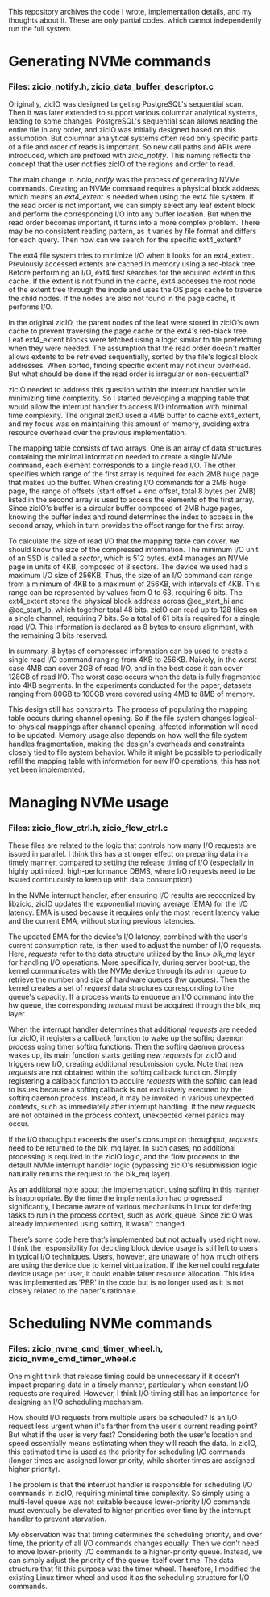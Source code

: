This repository archives the code I wrote, implementation details, and my thoughts about it. These are only partial codes, which cannot independently run the full system.

# Generating NVMe commands

### Files: zicio_notify.h, zicio_data_buffer_descriptor.c

Originally, zicIO was designed targeting PostgreSQL's sequential scan. Then it was later extended to support various columnar analytical systems, leading to some changes. PostgreSQL's sequential scan allows reading the entire file in any order, and zicIO was initially designed based on this assumption. But columnar analytical systems often read only specific parts of a file and order of reads is important. So new call paths and APIs were introduced, which are prefixed with 
*zicio_notify*. This naming reflects the concept that the user notifies zicIO of the regions and order to read.

The main change in *zicio_notify* was the process of generating NVMe commands. Creating an NVMe command requires a physical block address, which means an *ext4_extent* is needed when using the ext4 file system. If the read order is not important, we can simply select any leaf extent block and perform the corresponding I/O into any buffer location. But when the read order becomes important, it turns into a more complex problem. There may be no consistent reading pattern, as it varies by file format and differs for each query. Then how can we search for the specific ext4_extent?

The ext4 file system tries to minimize I/O when it looks for an ext4_extent. Previously accessed extents are cached in memory using a red-black tree. Before performing an I/O, ext4 first searches for the required extent in this cache. If the extent is not found in the cache, ext4 accesses the root node of the extent tree through the inode and uses the OS page cache to traverse the child nodes. If the nodes are also not found in the page cache, it performs I/O.

In the original zicIO, the parent nodes of the leaf were stored in zicIO's own cache to prevent traversing the page cache or the ext4's red-black tree. Leaf ext4_extent blocks were fetched using a logic similar to file prefetching when they were needed. The assumption that the read order doesn't matter allows extents to be retrieved sequentially, sorted by the file's logical block addresses. When sorted, finding specific extent may not incur overhead. But what should be done if the read order is irregular or non-sequential?

zicIO needed to address this question within the interrupt handler while minimizing time complexity. So I started developing a mapping table that would allow the interrupt handler to access I/O information with minimal time complexity. The original zicIO used a 4MB buffer to cache ext4_extent, and my focus was on maintaining this amount of memory, avoiding extra resource overhead over the previous implementation.

The mapping table consists of two arrays. One is an array of data structures containing the minimal information needed to create a single NVMe command, each element corresponds to a single read I/O. The other specifies which range of the first array is required for each 2MB huge page that makes up the buffer. When creating I/O commands for a 2MB huge page, the range of offsets (start offset + end offset, total 8 bytes per 2MB) listed in the second array is used to access the elements of the first array. Since zicIO's buffer is a circular buffer composed of 2MB huge pages, knowing the buffer index and round determines the index to access in the second array, which in turn provides the offset range for the first array.

To calculate the size of read I/O that the mapping table can cover, we should know the size of the compressed information. The minimum I/O unit of an SSD is called a *sector*, which is 512 bytes. ext4 manages an NVMe page in units of 4KB, composed of 8 sectors. The device we used had a maximum I/O size of 256KB. Thus, the size of an I/O command can range from a minimum of 4KB to a maximum of 256KB, with intervals of 4KB. This range can be represented by values from 0 to 63, requiring 6 bits. The ext4_extent stores the physical block address across @ee_start_hi and @ee_start_lo, which together total 48 bits. zicIO can read up to 128 files on a single channel, requiring 7 bits. So a total of 61 bits is required for a single read I/O. This information is declared as 8 bytes to ensure alignment, with the remaining 3 bits reserved.

In summary, 8 bytes of compressed information can be used to create a single read I/O command ranging from 4KB to 256KB. Naively, in the worst case 4MB can cover 2GB of read I/O, and in the best case it can cover 128GB of read I/O. The worst case occurs when the data is fully fragmented into 4KB segments. In the experiments conducted for the paper, datasets ranging from 80GB to 100GB were covered using 4MB to 8MB of memory. 

This design still has constraints. The process of populating the mapping table occurs during channel opening. So if the file system changes logical-to-physical mappings after channel opening, affected information will need to be updated. Memory usage also depends on how well the file system handles fragmentation, making the design's overheads and constraints closely tied to file system behavior. While it might be possible to periodically refill the mapping table with information for new I/O operations, this has not yet been implemented.

# Managing NVMe usage

### Files: zicio_flow_ctrl.h, zicio_flow_ctrl.c

These files are related to the logic that controls how many I/O requests are issued in parallel. I think this has a stronger effect on preparing data in a timely manner, compared to setting the release timing of I/O (especially in highly optimized, high-performance DBMS, where I/O requests need to be issued continuously to keep up with data consumption).

In the NVMe interrupt handler, after ensuring I/O results are recognized by libzicio, zicIO updates the exponential moving average (EMA) for the I/O latency. EMA is used because it requires only the most recent latency value and the current EMA, without storing previous latencies.

The updated EMA for the device's I/O latency, combined with the user's current consumption rate, is then used to adjust the number of I/O requests. Here, *requests* refer to the data structure utilized by the linux *blk_mq* layer for handling I/O operations. More specifically, during server boot-up, the kernel communicates with the NVMe device through its admin queue to retrieve the number and size of hardware queues (hw queues). Then the kernel creates a set of *request* data structures corresponding to the queue's capacity. If a process wants to enqueue an I/O command into the hw queue, the corresponding *request* must be acquired through the blk_mq layer.

When the interrupt handler determines that additional *requests* are needed for zicIO, it registers a callback function to wake up the softirq daemon process using timer softirq functions. Then the softirq daemon process wakes up, its main function starts getting new *requests* for zicIO and triggers new I/O, creating additional resubmission cycle. Note that new *requests* are not obtained within the softirq callback function. Simply registering a callback function to acquire *requests* with the softirq can lead to issues because a softirq callback is not exclusively executed by the softirq daemon process. Instead, it may be invoked in various unexpected contexts, such as immediately after interrupt handling. If the new *requests* are not obtained in the process context, unexpected kernel panics may occur.

If the I/O throughput exceeds the user's consumption throughput, *requests* need to be returned to the blk_mq layer. In such cases, no additional processing is required in the zicIO logic, and the flow proceeds to the default NVMe interrupt handler logic (bypassing zicIO's resubmission logic naturally returns the request to the blk_mq layer).

As an additional note about the implementation, using softirq in this manner is inappropriate. By the time the implementation had progressed significantly, I became aware of various mechanisms in linux for defering tasks to run in the process context, such as work_queue. Since zicIO was already implemented using softirq, it wasn’t changed.

There’s some code here that’s implemented but not actually used right now. I think the responsibility for deciding block device usage is still left to users in typical I/O techniques. Users, however, are unaware of how much others are using the device due to kernel virtualization. If the kernel could regulate device usage per user, it could enable fairer resource allocation. This idea was implemented as 'PBR' in the code but is no longer used as it is not closely related to the paper's rationale.

# Scheduling NVMe commands

### Files: zicio_nvme_cmd_timer_wheel.h, zicio_nvme_cmd_timer_wheel.c

One might think that release timing could be unnecessary if it doesn't impact preparing data in a timely manner, particularly when constant I/O requests are required. However, I think I/O timing still has an importance for designing an I/O scheduling mechanism.

How should I/O requests from multiple users be scheduled? Is an I/O request less urgent when it's farther from the user's current reading point? But what if the user is very fast? Considering both the user's location and speed essentially means estimating when they will reach the data. In zicIO, this estimated time is used as the priority for scheduling I/O commands (longer times are assigned lower priority, while shorter times are assigned higher priority).

The problem is that the interrupt handler is responsible for scheduling I/O commands in zicIO, requiring minimal time complexity. So simply using a multi-level queue was not suitable because lower-priority I/O commands must eventually be elevated to higher priorities over time by the interrupt handler to prevent starvation.

My observation was that timing determines the scheduling priority, and over time, the priority of all I/O commands changes equally. Then we don't need to move lower-priority I/O commands to a higher-priority queue. Instead, we can simply adjust the priority of the queue itself over time. The data structure that fit this purpose was the timer wheel. Therefore, I modified the existing Linux timer wheel and used it as the scheduling structure for I/O commands.
